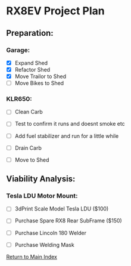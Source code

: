 
# RX8EV Project Plan
## Preparation:

### Garage:
- [x] Expand Shed
- [x] Refactor Shed
- [x] Move Trailor to Shed
- [ ] Move Bikes to Shed

### KLR650:
- [ ] Clean Carb
- [ ] Test to confirm it runs and doesnt smoke etc
- [ ] Add fuel stabilizer and run for a little while
- [ ] Drain Carb
- [ ] Move to Shed


## Viability Analysis:

### Tesla LDU Motor Mount:
- [ ] 3dPrint Scale Model Tesla LDU ($100)
- [ ] Purchase Spare RX8 Rear SubFrame ($150)
- [ ] Purchase Lincoln 180 Welder
- [ ] Purchase Welding Mask


[Return to Main Index](../blob/main/README.md)
